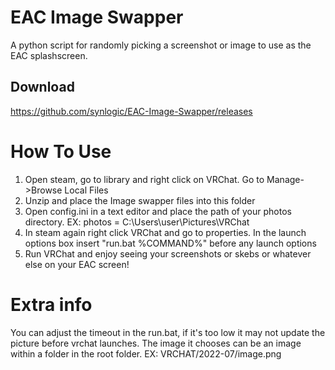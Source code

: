 # EAC Image Swapper
A python script for randomly picking a screenshot or image to use as the EAC splashscreen.

## Download
https://github.com/synlogic/EAC-Image-Swapper/releases

# How To Use
1) Open steam, go to library and right click on VRChat.  Go to Manage->Browse Local Files
2) Unzip and place the Image swapper files into this folder
3) Open config.ini in a text editor and place the path of your photos directory. EX: photos = C:\Users\user\Pictures\VRChat
4) In steam again right click VRChat and go to properties.  In the launch options box insert "run.bat %COMMAND%" before any launch options
5) Run VRChat and enjoy seeing your screenshots or skebs or whatever else on your EAC screen!

# Extra info
You can adjust the timeout in the run.bat, if it's too low it may not update the picture before vrchat launches.
The image it chooses can be an image within a folder in the root folder.  EX: VRCHAT/2022-07/image.png
